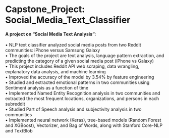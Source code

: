 # Capstone_Project: Social_Media_Text_Classifier

**A project on “Social Media Text Analysis”:<br>**
<br>
•	NLP text classifier analyzed social media posts from two Reddit communities: iPhone versus Samsung Galaxy<br>
•	The goals of the project are text analysis, language pattern extraction, and predicting the category of a given social media post (iPhone vs Galaxy)<br>
•	This project includes Reddit API web scraping, data wrangling, explanatory data analysis, and machine learning<br>
•	Improved the accuracy of the model by 3.54% by feature engineering<br>
•	Studied and extracted emotional patterns in two communities using Sentiment analysis as a function of time<br>
•	Implemented Named Entity Recognition analysis in two communities and extracted the most frequent locations, organizations, and persons in each subreddit<br>
•	Studied Part of Speech analysis and subjectivity analysis in two communities<br>
•	Implemented neural network (Keras), tree-based models (Random Forest and XGBoost), Vectorizer, and Bag of Words, along with Stanford Core-NLP and TextBlob<br>

